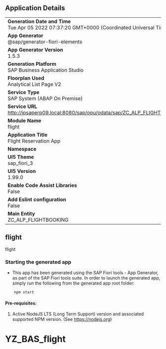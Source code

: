 ## Application Details
|               |
| ------------- |
|**Generation Date and Time**<br>Tue Apr 05 2022 07:37:20 GMT+0000 (Coordinated Universal Time)|
|**App Generator**<br>@sap/generator-fiori-elements|
|**App Generator Version**<br>1.5.3|
|**Generation Platform**<br>SAP Business Application Studio|
|**Floorplan Used**<br>Analytical List Page V2|
|**Service Type**<br>SAP System (ABAP On Premise)|
|**Service URL**<br>http://jpsaperp09.local:8080/sap/opu/odata/sap/ZC_ALP_FLIGHTBOOKING_CDS/
|**Module Name**<br>flight|
|**Application Title**<br>Flight Reservation App|
|**Namespace**<br>|
|**UI5 Theme**<br>sap_fiori_3|
|**UI5 Version**<br>1.99.0|
|**Enable Code Assist Libraries**<br>False|
|**Add Eslint configuration**<br>False|
|**Main Entity**<br>ZC_ALP_FLIGHTBOOKING|

## flight

flight

### Starting the generated app

-   This app has been generated using the SAP Fiori tools - App Generator, as part of the SAP Fiori tools suite.  In order to launch the generated app, simply run the following from the generated app root folder:

```
    npm start
```

#### Pre-requisites:

1. Active NodeJS LTS (Long Term Support) version and associated supported NPM version.  (See https://nodejs.org)


# YZ_BAS_flight

